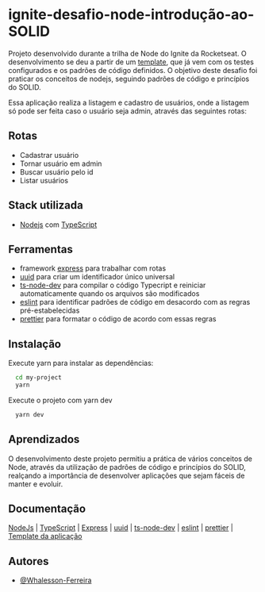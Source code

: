 
# ignite-desafio-node-introdução-ao-SOLID

Projeto desenvolvido durante a trilha de Node do Ignite da Rocketseat. O desenvolvimento se deu a partir de um [template](https://github.com/rocketseat-education/ignite-template-introducao-ao-SOLID), que já vem com os testes configurados e os padrões de código definidos. O objetivo deste desafio foi praticar os conceitos de nodejs, seguindo padrões de código e princípios do SOLID.


Essa aplicação realiza a listagem e cadastro de usuários, onde a listagem só pode ser feita caso o usuário seja admin, através das seguintes rotas:

## Rotas

- Cadastrar usuário
- Tornar usuário em admin
- Buscar usuário pelo id
- Listar usuários

## Stack utilizada

- [Nodejs](https://nodejs.org/en/docs/) com [TypeScript](https://www.typescriptlang.org/docs/)

## Ferramentas

- framework [express](https://expressjs.com/en/guide/routing.html) para trabalhar com rotas
- [uuid](https://github.com/uuidjs/uuid#readme) para criar um identificador único universal
- [ts-node-dev](https://github.com/wclr/ts-node-dev#readme) para compilar o código Typecript e reiniciar automaticamente quando os arquivos são modificados
- [eslint](https://eslint.org/) para identificar padrões de código em desacordo com as regras pré-estabelecidas
- [prettier](https://prettier.io/) para formatar o código de acordo com essas regras

## Instalação

Execute yarn para instalar as dependências:

```bash
  cd my-project
  yarn
```

Execute o projeto com yarn dev

```bash
  yarn dev
```

## Aprendizados

O desenvolvimento deste projeto permitiu a prática de vários conceitos de Node, através da utilização de padrões de código e princípios do SOLID, realçando a importância de desenvolver aplicações que sejam fáceis de manter e evoluir.

## Documentação

[NodeJs](https://nodejs.org/en/docs/) |
[TypeScript](https://www.typescriptlang.org/docs/) |
[Express](https://expressjs.com/en/guide/routing.html) |
[uuid](https://github.com/uuidjs/uuid#readme) |
[ts-node-dev](https://github.com/wclr/ts-node-dev#readme) |
[eslint](https://eslint.org/) |
[prettier](https://prettier.io/) |
[Template da aplicação](https://github.com/rocketseat-education/ignite-template-introducao-ao-SOLID)

## Autores

- [@Whalesson-Ferreira](https://github.com/Whalesson-Ferreira)
